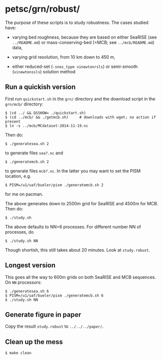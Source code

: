 petsc/grn/robust/
=================

The purpose of these scripts is to study robustness.  The cases studied have:

  * varying bed roughness, because they are based on either SeaRISE (see `../README.md`)
    or mass-conserving-bed (=MCB; see `../mcb/README.md`) data,

  * varying grid resolution, from 10 km down to 450 m,
  
  * either reduced-set (`-snes_type vinewtonrsls`) or semi-smooth (`vinewtonssls`)
    solution method

Run a quickish version
----------------------

First run `quickstart.sh` in the `grn/` directory and the download script in the
`grn/mcb/` directory:

    $ (cd ../ && QSSHOW= ./quickstart.sh)
    $ (cd ../mcb/ && ./getmcb.sh)     # downloads with wget; no action if present
    $ ln -s ../mcb/MCdataset-2014-11-19.nc

Then do:

    $ ./generatesea.sh 2

to generate files `sea?.nc` and

    $ ./generatemcb.sh 2

to generate files `mcb?.nc`.  In the latter you may want to set the PISM
location, e.g.

    $ PISM=/u1/uaf/bueler/pism ./generatemcb.sh 2

for me on pacman.

The above generates down to 2500m grid for SeaRISE and 4500m for MCB.  Then do:

    $ ./study.sh

The above defaults to NN=6 processes.  For different number NN of processes, do

    $ ./study.sh NN

Though shortish, this still takes about 20 minutes.  Look at `study.robust`.

Longest version
---------------

This goes all the way to 600m grids on both SeaRISE and MCB sequences.
On `NN` processors:

    $ ./generatesea.sh 6
    $ PISM=/u1/uaf/bueler/pism ./generatemcb.sh 6
    $ ./study.sh NN

Generate figure in paper
------------------------

Copy the result `study.robust` to `../../../paper/`.

Clean up the mess
-----------------

    $ make clean

